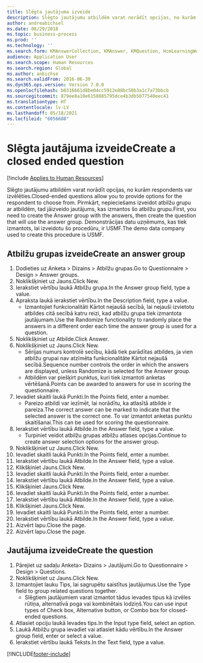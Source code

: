 ```yaml
---
title: Slēgta jautājuma izveide
description: Slēgto jautājumu atbildēm varat norādīt opcijas, no kurām respondents var izvēlēties.
author: andreabichsel
ms.date: 08/29/2018
ms.topic: business-process
ms.prod: ''
ms.technology: ''
ms.search.form: KMAnswerCollection, KMAnswer, KMQuestion, HcmLearningWorkspace
audience: Application User
ms.search.scope: Human Resources
ms.search.region: Global
ms.author: anbichse
ms.search.validFrom: 2016-06-30
ms.dyn365.ops.version: Version 7.0.0
ms.openlocfilehash: b0316661d8be04cc5912e88bc50b3a1c7a73bbcb
ms.sourcegitcommit: 879ee8a10e6158885795dce4b3db5077540eec41
ms.translationtype: HT
ms.contentlocale: lv-LV
ms.lasthandoff: 05/18/2021
ms.locfileid: "6056688"
---
```

# <a name="create-a-closed-ended-question"></a><span data-ttu-id="e2f38-103">Slēgta jautājuma izveide</span><span class="sxs-lookup"><span data-stu-id="e2f38-103">Create a closed ended question</span></span>

[!include [Applies to Human Resources](../includes/applies-to-hr.md)]



<span data-ttu-id="e2f38-104">Slēgto jautājumu atbildēm varat norādīt opcijas, no kurām respondents var izvēlēties.</span><span class="sxs-lookup"><span data-stu-id="e2f38-104">Closed-ended questions allow you to provide options for the respondent to choose from.</span></span> <span data-ttu-id="e2f38-105">Pirmkārt, nepieciešams izveidot atbilžu grupu ar atbildēm, tad jāizveido jautājums, kas izmantos šo atbilžu grupu.</span><span class="sxs-lookup"><span data-stu-id="e2f38-105">First, you need to create the Answer group with the answers, then create the question that will use the answer group.</span></span> <span data-ttu-id="e2f38-106">Demonstrācijas datu uzņēmums, kas tiek izmantots, lai izveidotu šo procedūru, ir USMF.</span><span class="sxs-lookup"><span data-stu-id="e2f38-106">The demo data company used to create this procedure is USMF.</span></span>


## <a name="create-an-answer-group"></a><span data-ttu-id="e2f38-107">Atbilžu grupas izveide</span><span class="sxs-lookup"><span data-stu-id="e2f38-107">Create an answer group</span></span>
1. <span data-ttu-id="e2f38-108">Dodieties uz Anketa > Dizains > Atbilžu grupas.</span><span class="sxs-lookup"><span data-stu-id="e2f38-108">Go to Questionnaire > Design > Answer groups.</span></span>
2. <span data-ttu-id="e2f38-109">Noklikšķiniet uz Jauns.</span><span class="sxs-lookup"><span data-stu-id="e2f38-109">Click New.</span></span>
3. <span data-ttu-id="e2f38-110">Ierakstiet vērtību laukā Atbilžu grupa.</span><span class="sxs-lookup"><span data-stu-id="e2f38-110">In the Answer group field, type a value.</span></span>
4. <span data-ttu-id="e2f38-111">Apraksta laukā ierakstiet vērtību.</span><span class="sxs-lookup"><span data-stu-id="e2f38-111">In the Description field, type a value.</span></span>
    * <span data-ttu-id="e2f38-112">Izmantojiet funkcionalitāti Kārtot nejaušā secībā, lai nejauši izvietotu atbildes citā secībā katru reizi, kad atbilžu grupa tiek izmantota jautājumam.</span><span class="sxs-lookup"><span data-stu-id="e2f38-112">Use the Randomize functionality to randomly place the answers in a different order each time the answer group is used for a question.</span></span>  
5. <span data-ttu-id="e2f38-113">Noklikšķiniet uz Atbilde.</span><span class="sxs-lookup"><span data-stu-id="e2f38-113">Click Answer.</span></span>
6. <span data-ttu-id="e2f38-114">Noklikšķiniet uz Jauns.</span><span class="sxs-lookup"><span data-stu-id="e2f38-114">Click New.</span></span>
    * <span data-ttu-id="e2f38-115">Sērijas numurs kontrolē secību, kādā tiek parādītas atbildes, ja vien atbilžu grupai nav atzīmēta funkcionalitāte Kārtot nejaušā secībā.</span><span class="sxs-lookup"><span data-stu-id="e2f38-115">Sequence number controls the order in which the answers are displayed, unless Randomize is selected for the Answer group.</span></span>  
    * <span data-ttu-id="e2f38-116">Atbildēm var piešķirt punktus, kuri tiek izmantoti anketas vērtēšanā.</span><span class="sxs-lookup"><span data-stu-id="e2f38-116">Points can be awarded to answers for use in scoring the questionnaire.</span></span>  
7. <span data-ttu-id="e2f38-117">Ievadiet skaitli laukā Punkti.</span><span class="sxs-lookup"><span data-stu-id="e2f38-117">In the Points field, enter a number.</span></span>
    * <span data-ttu-id="e2f38-118">Pareizo atbildi var iezīmēt, lai norādītu, ka atlasītā atbilde ir pareiza.</span><span class="sxs-lookup"><span data-stu-id="e2f38-118">The correct answer can be marked to indicate that the selected answer is the correct one.</span></span> <span data-ttu-id="e2f38-119">To var izmantot anketas punktu skaitīšanai.</span><span class="sxs-lookup"><span data-stu-id="e2f38-119">This can be used for scoring the questionnaire.</span></span>  
8. <span data-ttu-id="e2f38-120">Ierakstiet vērtību laukā Atbilde.</span><span class="sxs-lookup"><span data-stu-id="e2f38-120">In the Answer field, type a value.</span></span>
    * <span data-ttu-id="e2f38-121">Turpiniet veidot atbilžu grupas atbilžu atlases opcijas.</span><span class="sxs-lookup"><span data-stu-id="e2f38-121">Continue to create answer selection options for the answer group.</span></span>  
9. <span data-ttu-id="e2f38-122">Noklikšķiniet uz Jauns.</span><span class="sxs-lookup"><span data-stu-id="e2f38-122">Click New.</span></span>
10. <span data-ttu-id="e2f38-123">Ievadiet skaitli laukā Punkti.</span><span class="sxs-lookup"><span data-stu-id="e2f38-123">In the Points field, enter a number.</span></span>
11. <span data-ttu-id="e2f38-124">Ierakstiet vērtību laukā Atbilde.</span><span class="sxs-lookup"><span data-stu-id="e2f38-124">In the Answer field, type a value.</span></span>
12. <span data-ttu-id="e2f38-125">Klikšķiniet Jauns.</span><span class="sxs-lookup"><span data-stu-id="e2f38-125">Click New.</span></span>
13. <span data-ttu-id="e2f38-126">Ievadiet skaitli laukā Punkti.</span><span class="sxs-lookup"><span data-stu-id="e2f38-126">In the Points field, enter a number.</span></span>
14. <span data-ttu-id="e2f38-127">Ierakstiet vērtību laukā Atbilde.</span><span class="sxs-lookup"><span data-stu-id="e2f38-127">In the Answer field, type a value.</span></span>
15. <span data-ttu-id="e2f38-128">Klikšķiniet Jauns.</span><span class="sxs-lookup"><span data-stu-id="e2f38-128">Click New.</span></span>
16. <span data-ttu-id="e2f38-129">Ievadiet skaitli laukā Punkti.</span><span class="sxs-lookup"><span data-stu-id="e2f38-129">In the Points field, enter a number.</span></span>
17. <span data-ttu-id="e2f38-130">Ierakstiet vērtību laukā Atbilde.</span><span class="sxs-lookup"><span data-stu-id="e2f38-130">In the Answer field, type a value.</span></span>
18. <span data-ttu-id="e2f38-131">Klikšķiniet Jauns.</span><span class="sxs-lookup"><span data-stu-id="e2f38-131">Click New.</span></span>
19. <span data-ttu-id="e2f38-132">Ievadiet skaitli laukā Punkti.</span><span class="sxs-lookup"><span data-stu-id="e2f38-132">In the Points field, enter a number.</span></span>
20. <span data-ttu-id="e2f38-133">Ierakstiet vērtību laukā Atbilde.</span><span class="sxs-lookup"><span data-stu-id="e2f38-133">In the Answer field, type a value.</span></span>
21. <span data-ttu-id="e2f38-134">Aizvērt lapu.</span><span class="sxs-lookup"><span data-stu-id="e2f38-134">Close the page.</span></span>
22. <span data-ttu-id="e2f38-135">Aizvērt lapu.</span><span class="sxs-lookup"><span data-stu-id="e2f38-135">Close the page.</span></span>

## <a name="create-the-question"></a><span data-ttu-id="e2f38-136">Jautājuma izveide</span><span class="sxs-lookup"><span data-stu-id="e2f38-136">Create the question</span></span>
1. <span data-ttu-id="e2f38-137">Pārejiet uz sadaļu Anketa> Dizains > Jautājumi.</span><span class="sxs-lookup"><span data-stu-id="e2f38-137">Go to Questionnaire > Design > Questions.</span></span>
2. <span data-ttu-id="e2f38-138">Noklikšķiniet uz Jauns.</span><span class="sxs-lookup"><span data-stu-id="e2f38-138">Click New.</span></span>
3. <span data-ttu-id="e2f38-139">Izmantojiet lauku Tips, lai sagrupētu saistītus jautājumus.</span><span class="sxs-lookup"><span data-stu-id="e2f38-139">Use the Type field to group related questions together.</span></span>
    * <span data-ttu-id="e2f38-140">Slēgtiem jautājumiem varat izmantot tādus ievades tipus kā izvēles rūtiņa, alternatīvā poga vai kombinētais lodziņš.</span><span class="sxs-lookup"><span data-stu-id="e2f38-140">You can use input types of Check box, Alternative button, or Combo box for closed-ended questions.</span></span>  
4. <span data-ttu-id="e2f38-141">Atlasiet opciju laukā Ievades tips.</span><span class="sxs-lookup"><span data-stu-id="e2f38-141">In the Input type field, select an option.</span></span>
5. <span data-ttu-id="e2f38-142">Laukā Atbilžu grupa ievadiet vai atlasiet kādu vērtību.</span><span class="sxs-lookup"><span data-stu-id="e2f38-142">In the Answer group field, enter or select a value.</span></span>
6. <span data-ttu-id="e2f38-143">Ierakstiet vērtību laukā Teksts.</span><span class="sxs-lookup"><span data-stu-id="e2f38-143">In the Text field, type a value.</span></span>



[!INCLUDE[footer-include](../includes/footer-banner.md)]